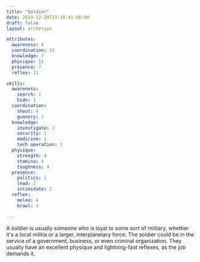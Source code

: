 ```yaml
---
title: "Soldier"
date: 2019-12-20T23:38:41-08:00
draft: false
layout: archetype 

attributes:
  awareness: 8
  coordination: 10
  knowledge: 7
  physique: 11
  presence: 7
  reflex: 11

skills:
  awareness:
    search: 1
    hide: 1
  coordination:
    shoot: 4
    gunnery: 1
  knowledge:
    investigate: 2
    security: 1
    medicine: 1
    tech operation: 1
  physique:
    strength: 4
    stamina: 4
    toughness: 4
  presence:
    politics: 1
    lead: 2
    intimidate: 2
  reflex:
    melee: 4
    brawl: 3
    
---
```

A soldier is usually someone who is loyal to some sort of military, whether it's a local militia or a larger, interplanetary force. The soldier could be in the service of a government, business, or even criminal organization. They usually have an excellent physique and lightning-fast reflexes, as the job demands it. 
